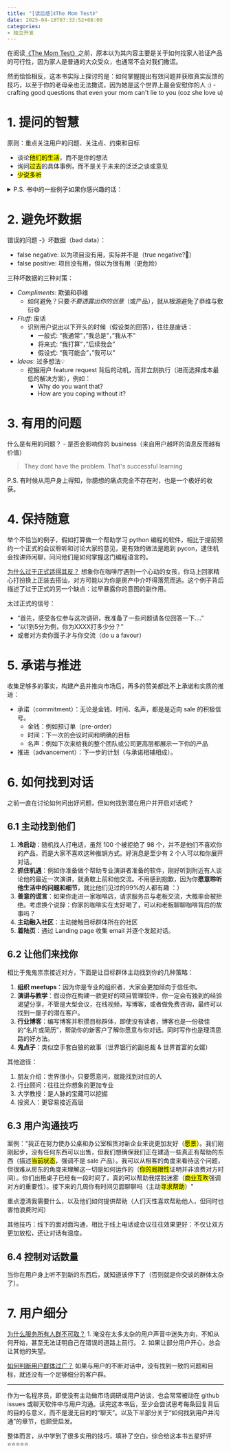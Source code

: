 ```yaml
---
title: "[读后感]《The Mom Test》"
date: 2025-04-18T07:33:52+08:00
categories:
- 独立开发
---
```


在阅读[《The Mom Test》](https://book.douban.com/subject/26320572/)之前，原本以为其内容主要是关于如何找家人验证产品的可行性，因为家人是普通的大众受众，也通常不会对我们撒谎。

然而恰恰相反，这本书实际上探讨的是：如何掌握提出有效问题并获取真实反馈的技巧，以至于你的老母亲也无法撒谎，因为她是这个世界上最会安慰你的人 :) - crafting good questions that even your mom can't lie to you (coz she love u)


# 1. 提问的智慧

原则：重点关注用户的问题、关注点、约束和目标
- 谈论<mark>他们的生活</mark>，而不是你的想法
- 询问<mark>过去</mark>的具体事例，而不是关于未来的泛泛之谈或意见
- <mark>少说多听</mark>

<details>
<summary>P.S. 书中的一些例子如果你感兴趣的话：</summary>

- ❌ Would you buy a product which did?
    - anything involving the future is an over-optimistic lie 
- ❌ How much would you pay for X?
    - people will lie to u if they think it;s what you want to hear
- ⚠️ What would your dream product do?
    - 继续追问背后的 motivation 和 constraints 
- ✅ Why do you bother? 
    - you are shooting blind until you understand why - their goal - motivation.
- ✅ What are the implications of that?
    - 虽然痛点很痛，具体意味着什么？
    - Some problem dont actually matter
- ✅ Talk me through the last time that happened 
    - 完整的 workflow 帮助我们观察到用户真正的问题和痛点，而不是用户心理想的那样
- ✅ What else have you tried? - what are you using now ?
    - 了解如果有现有方案很成熟，那对方肯定不会买你的产品。
- ❌ Would you pay X for a product whiwhich did Y？
    - 用户对自己的行为过于乐观（除了真正掏钱的时候）
- ✅ how are you dealing with ti now?
    - instead of 问他们是否为了你的产品付费，而是问问他们现在真正付钱的？
- ✅ where does the money come from
    - 找到 付钱的关键先生 budget owner，以及 repeatable sale roadmap （toB 的场景）
- ✅ what else should I talk to ?
    - 每次对话结束时的好问题（测试是否对你感兴趣，）
- ✅ is there anything else I should have asked?
    - 反过来让对方帮助你 

</details>

# 2. 避免坏数据

错误的问题 -》坏数据（bad data）：
- false negative: 以为项目没有用，实际并不是（true negative?🤔）
- false positive: 项目没有用，但以为很有用（更危险）

三种坏数据的三种对策：
- *Compliments*: 欺骗和恭维
    - 如何避免？只要*不要透露出你的创意*（或产品），就从根源避免了恭维与敷衍😄
- *Fluff*: 废话 
    - 识别用户说出以下开头的时候（假设类的回答），往往是废话：
        - 一般式: “我通常”，”我总是”，”我从不”
        - 将来式: “我打算”，”后续我会”
        - 假设式: “我可能会”，”我可以”
- *Ideas*: 过多想法💡
    - 挖掘用户 feature request 背后的动机，而非立刻执行（进而选择成本最低的解决方案），例如：
        - Why do you want that? 
        - How are you coping without it?

# 3. 有用的问题

什么是有用的问题？ - 是否会影响你的 business（来自用户越坏的消息反而越有价值）

> They dont have the problem. That's successful learning 

P.S. 有时候从用户身上得知，你臆想的痛点完全不存在时，也是一个极好的收获。

# 4. 保持随意

举个不恰当的例子，假如打算做一个帮助学习 python 编程的软件，相比于提前预约一个正式的会议聆听和讨论大家的意见，更有效的做法是跑到 pycon，逮住机会找讲师闲聊，问问他们是如何掌握这门编程语言的。

<u>为什么过于正式适得其反？</u>
想象你在咖啡厅遇到一个心动的女孩，你马上回家精心打扮换上正装去搭讪，对方可能以为你是房产中介吓得落荒而逃。这个例子背后描述了过于正式的另一个缺点：过早暴露你的意图的副作用。

太过正式的信号：
- “首先，感受各位参与这次调研，我准备了一些问题请各位回答一下….”
- “以1到5分为例，你为XXXX打多少分？”
- 或者对方卖你面子才与你交流（do u a favour）

# 5. 承诺与推进

收集足够多的事实，构建产品并推向市场后，再多的赞美都比不上承诺和实质的推进：
- 承诺（commitment）：无论是金钱、时间、名声，都是是迈向 sale 的积极信号。
    - 金钱：例如预订单（pre-order）
    - 时间：下一次的会议时间和明确的目标
    - 名声：例如下次来给我的整个团队或公司更高层都展示一下你的产品
- 推进（advancement）：下一步的计划（与承诺相辅相成）。

# 6. 如何找到对话

之前一直在讨论如何问出好问题，但如何找到潜在用户并开启对话呢？

## 6.1 主动找到他们
1. **冷启动**：随机找人打电话，虽然 100 个被拒绝了 98 个，并不是他们不喜欢你的产品，而是大家不喜欢这种推销方式。好消息是至少有 2 个人可以和你展开对话。
2. **抓住机遇**：例如你准备做个帮助专业演讲者准备的软件，刚好听到附近有人谈论他的最近一次演讲，就勇敢上前和他交流。不用感到抱歉，因为你**愿意聆听他生活中的问题和细节**，就比他们见过的99%的人都有趣 ：）
3. **善意的谎言**：如果你走进一家咖啡店，请求服务员与老板交流，大概率会被拒绝。考虑换个说辞：你家的咖啡实在太好喝了，可以和老板聊聊咖啡背后的故事吗？
4. **主动融入社区**：主动接触目标群体所在的社区
5. **着陆页**：通过 Landing page 收集 email 并逐个发起对话。

## 6.2 让他们来找你
相比于鬼鬼祟祟接近对方，下面是让目标群体主动找到你的几种策略：
1. **组织 meetups**：因为你是专业的组织者，大家会更加倾向于信任你。
2. **演讲与教学**：假设你在构建一款更好的项目管理软件，你一定会有独到的经验渴望分享，不管是大型会议，在线视频，写博客，或者做免费咨询，最终可以找到一屋子的潜在客户。
3. **行业博客**：编写博客并积攒目标群体，即使没有读者，博客也是一份极佳的“名片或简历”，帮助你的新客户了解你愿意与你对话。同时写作也是理清思路的好方法。
4. **鬼点子**：类似空手套白狼的故事（世界银行的副总裁 & 世界首富的女婿）

其他途径：
1. 朋友介绍：世界很小，只要愿意问，就能找到对应的人
2. 行业顾问：往往比你想象的更加专业
3. 大学教授：是人脉的宝藏可以挖掘
4. 投资人：更容易接近高层

## 6.3 用户沟通技巧
案例："我正在努力使办公桌和办公室租赁对新企业来说更加友好（<mark>愿景</mark>）。我们刚刚起步，没有任何东西可以出售，但我们想确保我们正在建造一些真正有帮助的东西（描述<mark>当前状态</mark>，强调不是 sale 产品）。我可以从租客的角度来看待这个问题，但很难从房东的角度来理解这一切是如何运作的（<mark>你的局限性</mark>证明并非浪费对方时间）。你们出租桌子已经有一段时间了，真的可以帮助我摆脱迷雾（<mark>商业互吹</mark>强调对方的重要性）。接下来的几周你有时间见面聊聊吗（主动<mark>寻求帮助</mark>）"

重点澄清我需要什么，以及他们如何提供帮助（人们天性喜欢帮助他人，但同时也害怕浪费时间）

其他技巧：线下的面对面沟通，相比于线上电话或会议往往效果更好：不仅让双方更加放松，还让对话有温度。

## 6.4 控制对话数量
当你在用户身上听不到新的东西后，就知道该停下了（否则就是你交谈的群体太杂了）。

# 7. 用户细分

<u>为什么服务所有人群不可取？</u> 1. 淹没在太多太杂的用户声音中迷失方向，不知从何开始，甚至无法证明自己在错误的道路上前行。 2. 如果让部分用户开心，总会让其他的失望。

<u>如何判断用户群体过广？</u> 如果与用户的不断对话中，没有找到一致的问题和目标，就还没有一个足够细分的客户群。

---

作为一名程序员，即使没有主动做市场调研或用户访谈，也会常常被动在 github issues 或聊天软件中与用户沟通。读完这本书后，至少会尝试思考每条回复背后的目的与意义，而不是漫无目的的“聊天”。以及下半部分关于“如何找到用户并沟通”的章节，也颇受启发。

整体而言，从中学到了很多实用的技巧，填补了空白。综合给这本书五星好评 ⭐️⭐️⭐️⭐️⭐️

